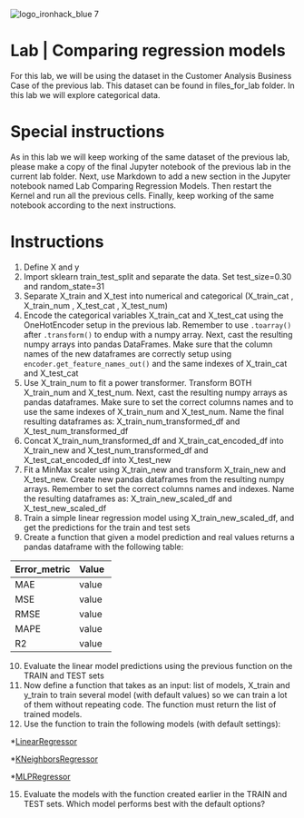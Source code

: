 ![logo_ironhack_blue 7](https://user-images.githubusercontent.com/23629340/40541063-a07a0a8a-601a-11e8-91b5-2f13e4e6b441.png)

# Lab | Comparing regression models


For this lab, we will be using the dataset in the Customer Analysis Business Case of the previous lab. This dataset can be found in files_for_lab folder. In this lab we will explore categorical data.

# Special instructions
As in this lab we will keep working of the same dataset of the previous lab, please make a copy of the final Jupyter notebook of the previous lab in the current lab folder. Next, use Markdown to add a new section in the Jupyter notebook named Lab Comparing Regression Models. Then restart the Kernel and run all the previous cells. Finally, keep working of the same notebook according to the next instructions.

# Instructions

1. Define X and y
2. Import sklearn train_test_split and separate the data. Set test_size=0.30 and random_state=31
3. Separate X_train and X_test into numerical and categorical (X_train_cat , X_train_num , X_test_cat , X_test_num)
4. Encode the categorical variables X_train_cat and X_test_cat using the OneHotEncoder setup in the previous lab. Remember to use `.toarray()` after `.transform()` to endup with a numpy array. Next, cast the resulting numpy arrays into pandas DataFrames. Make sure that the column names of the new dataframes are correctly setup using `encoder.get_feature_names_out()` and the same indexes of X_train_cat and X_test_cat
5. Use X_train_num to fit a power transformer. Transform BOTH X_train_num and X_test_num. Next, cast the resulting numpy arrays as pandas dataframes. Make sure to set the correct columns names and to use the same indexes of X_train_num and X_test_num. Name the final resulting dataframes as:
X_train_num_transformed_df and X_test_num_transformed_df
6. Concat X_train_num_transformed_df and X_train_cat_encoded_df into X_train_new and X_test_num_transformed_df and X_test_cat_encoded_df into X_test_new
7. Fit a MinMax scaler using X_train_new and transform X_train_new and X_test_new. Create new pandas dataframes from the resulting numpy arrays. Remember to set the correct columns names and indexes. Name the resulting dataframes as:
X_train_new_scaled_df and X_test_new_scaled_df
8. Train a simple linear regression model using X_train_new_scaled_df, and get the predictions for the train and test sets
9. Create a function that given a model prediction and real values returns a pandas dataframe with the following table:

|Error_metric| Value |
|------------|-------|
| MAE        | value |
| MSE        | value |
| RMSE       | value |
| MAPE       | value |
| R2         | value |

10. Evaluate the linear model predictions using the previous function on the TRAIN and TEST sets
11. Now define a function that takes as an input: list of models, X_train and y_train to train several model (with default values) so we can train a lot of them without repeating code. The function must return the list of trained models.
12. Use the function to train the following models (with default settings):

*[LinearRegressor](https://scikit-learn.org/stable/modules/generated/sklearn.linear_model.LinearRegression.html#sklearn.linear_model.LinearRegression)

*[KNeighborsRegressor](https://scikit-learn.org/stable/modules/generated/sklearn.neighbors.KNeighborsRegressor.html#sklearn-neighbors-kneighborsregressor)

*[MLPRegressor](https://scikit-learn.org/stable/modules/generated/sklearn.neural_network.MLPRegressor.html#sklearn.neural_network.MLPRegressor)

15. Evaluate the models with the function created earlier in the TRAIN and TEST sets. Which model performs best with the default options? 
